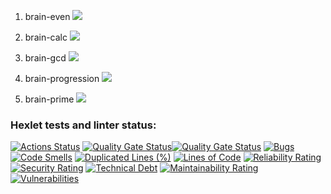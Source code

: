 1. brain-even
<a href="https://asciinema.org/a/cbMqNizrkty0PrZWNUJhIc1kD" target="_blank"><img src="https://asciinema.org/a/cbMqNizrkty0PrZWNUJhIc1kD.svg" /></a>

2. brain-calc
<a href="https://asciinema.org/a/kpSZUjE4ELVoRxDLRV53SeEzX" target="_blank"><img src="https://asciinema.org/a/kpSZUjE4ELVoRxDLRV53SeEzX.svg" /></a>

3. brain-gcd
<a href="https://asciinema.org/a/t3AOIv7XSw3rydIwoKeMChu2d" target="_blank"><img src="https://asciinema.org/a/t3AOIv7XSw3rydIwoKeMChu2d.svg" /></a>

4. brain-progression
<a href="https://asciinema.org/a/0Jdd8s2GoqiYSdrmd0X2fOfgn" target="_blank"><img src="https://asciinema.org/a/0Jdd8s2GoqiYSdrmd0X2fOfgn.svg" /></a>

5. brain-prime
<a href="https://asciinema.org/a/TLtTKFumdpxblXdatCJOwv1ot" target="_blank"><img src="https://asciinema.org/a/TLtTKFumdpxblXdatCJOwv1ot.svg" /></a>

### Hexlet tests and linter status:
[![Actions Status](https://github.com/Morphius-IG/python-project-49/actions/workflows/hexlet-check.yml/badge.svg)](https://github.com/Morphius-IG/python-project-49/actions)
[![Quality Gate Status](https://sonarcloud.io/api/project_badges/measure?project=Morphius-IG_python-project-49&metric=alert_status)](https://sonarcloud.io/summary/new_code?id=Morphius-IG_python-project-49)[![Quality Gate Status](https://sonarcloud.io/api/project_badges/measure?project=Morphius-IG_python-project-49&metric=alert_status)](https://sonarcloud.io/summary/new_code?id=Morphius-IG_python-project-49)
[![Bugs](https://sonarcloud.io/api/project_badges/measure?project=Morphius-IG_python-project-49&metric=bugs)](https://sonarcloud.io/summary/new_code?id=Morphius-IG_python-project-49)
[![Code Smells](https://sonarcloud.io/api/project_badges/measure?project=Morphius-IG_python-project-49&metric=code_smells)](https://sonarcloud.io/summary/new_code?id=Morphius-IG_python-project-49)
[![Duplicated Lines (%)](https://sonarcloud.io/api/project_badges/measure?project=Morphius-IG_python-project-49&metric=duplicated_lines_density)](https://sonarcloud.io/summary/new_code?id=Morphius-IG_python-project-49)
[![Lines of Code](https://sonarcloud.io/api/project_badges/measure?project=Morphius-IG_python-project-49&metric=ncloc)](https://sonarcloud.io/summary/new_code?id=Morphius-IG_python-project-49)
[![Reliability Rating](https://sonarcloud.io/api/project_badges/measure?project=Morphius-IG_python-project-49&metric=reliability_rating)](https://sonarcloud.io/summary/new_code?id=Morphius-IG_python-project-49)
[![Security Rating](https://sonarcloud.io/api/project_badges/measure?project=Morphius-IG_python-project-49&metric=security_rating)](https://sonarcloud.io/summary/new_code?id=Morphius-IG_python-project-49)
[![Technical Debt](https://sonarcloud.io/api/project_badges/measure?project=Morphius-IG_python-project-49&metric=sqale_index)](https://sonarcloud.io/summary/new_code?id=Morphius-IG_python-project-49)
[![Maintainability Rating](https://sonarcloud.io/api/project_badges/measure?project=Morphius-IG_python-project-49&metric=sqale_rating)](https://sonarcloud.io/summary/new_code?id=Morphius-IG_python-project-49)
[![Vulnerabilities](https://sonarcloud.io/api/project_badges/measure?project=Morphius-IG_python-project-49&metric=vulnerabilities)](https://sonarcloud.io/summary/new_code?id=Morphius-IG_python-project-49)

